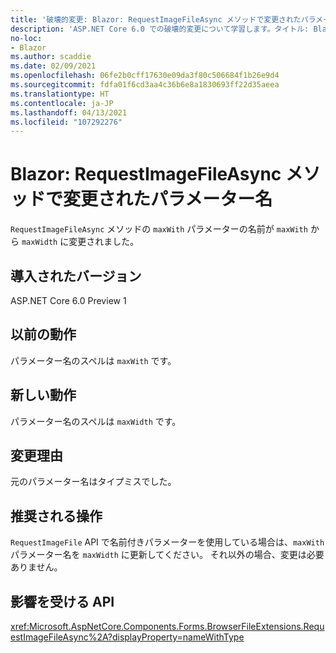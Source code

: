 ```yaml
---
title: '破壊的変更: Blazor: RequestImageFileAsync メソッドで変更されたパラメーター名'
description: 'ASP.NET Core 6.0 での破壊的変更について学習します。タイトル: Blazor :RequestImageFileAsync メソッドで変更されたパラメーター名'
no-loc:
- Blazor
ms.author: scaddie
ms.date: 02/09/2021
ms.openlocfilehash: 06fe2b0cff17630e09da3f80c506684f1b26e9d4
ms.sourcegitcommit: fdfa01f6cd3aa4c36b6e8a1830693ff22d35aeea
ms.translationtype: HT
ms.contentlocale: ja-JP
ms.lasthandoff: 04/13/2021
ms.locfileid: "107292276"
---
```

# <a name="blazor-parameter-name-changed-in-requestimagefileasync-method"></a>Blazor: RequestImageFileAsync メソッドで変更されたパラメーター名

`RequestImageFileAsync` メソッドの `maxWith` パラメーターの名前が `maxWith` から `maxWidth` に変更されました。

## <a name="version-introduced"></a>導入されたバージョン

ASP.NET Core 6.0 Preview 1

## <a name="old-behavior"></a>以前の動作

パラメーター名のスペルは `maxWith` です。

## <a name="new-behavior"></a>新しい動作

パラメーター名のスペルは `maxWidth` です。

## <a name="reason-for-change"></a>変更理由

元のパラメーター名はタイプミスでした。

## <a name="recommended-action"></a>推奨される操作

`RequestImageFile` API で名前付きパラメーターを使用している場合は、`maxWith` パラメーター名を `maxWidth` に更新してください。 それ以外の場合、変更は必要ありません。

## <a name="affected-apis"></a>影響を受ける API

<xref:Microsoft.AspNetCore.Components.Forms.BrowserFileExtensions.RequestImageFileAsync%2A?displayProperty=nameWithType>

<!--

## Category

ASP.NET Core

## Affected APIs

`Overload:Microsoft.AspNetCore.Components.Forms.BrowserFileExtensions.RequestImageFileAsync`

-->
